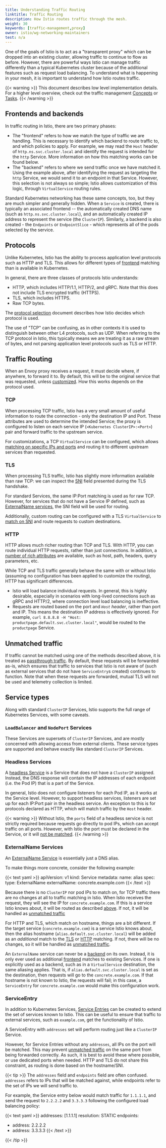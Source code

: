 ```yaml
---
title: Understanding Traffic Routing
linktitle: Traffic Routing
description: How Istio routes traffic through the mesh.
weight: 30
keywords: [traffic-management,proxy]
owner: istio/wg-networking-maintainers
test: n/a
---
```


One of the goals of Istio is to act as a "transparent proxy" which can be dropped into an existing cluster, allowing traffic to continue to flow as before.
However, there are powerful ways Istio can manage traffic differently than a typical Kubernetes cluster because of the additional features such as request load balancing.
To understand what is happening in your mesh, it is important to understand how Istio routes traffic.

{{< warning >}}
This document describes low level implementation details. For a higher level overview, check out the traffic management [Concepts](/pt-br/docs/concepts/traffic-management/) or [Tasks](/pt-br/docs/tasks/traffic-management/).
{{< /warning >}}

## Frontends and backends

In traffic routing in Istio, there are two primary phases:

* The "frontend" refers to how we match the type of traffic we are handling.
  This is necessary to identify which backend to route traffic to, and which policies to apply.
  For example, we may read the `Host` header of `http.ns.svc.cluster.local` and identify the request is intended for the `http` Service.
  More information on how this matching works can be found below.
* The "backend" refers to where we send traffic once we have matched it.
  Using the example above, after identifying the request as targeting the `http` Service, we would send it to an endpoint in that Service.
  However, this selection is not always so simple; Istio allows customization of this logic, through `VirtualService` routing rules.

Standard Kubernetes networking has these same concepts, too, but they are much simpler and generally hidden.
When a `Service` is created, there is typically an associated frontend -- the automatically created DNS name (such as `http.ns.svc.cluster.local`),
and an automatically created IP address to represent the service (the `ClusterIP`).
Similarly, a backend is also created - the `Endpoints` or `EndpointSlice` - which represents all of the pods selected by the service.

## Protocols

Unlike Kubernetes, Istio has the ability to process application level protocols such as HTTP and TLS.
This allows for different types of [frontend](#frontends-and-backends) matching than is available in Kubernetes.

In general, there are three classes of protocols Istio understands:

* HTTP, which includes HTTP/1.1, HTTP/2, and gRPC. Note that this does not include TLS encrypted traffic (HTTPS).
* TLS, which includes HTTPS.
* Raw TCP bytes.

The [protocol selection](/pt-br/docs/ops/configuration/traffic-management/protocol-selection/) document describes how Istio decides which protocol is used.

The use of "TCP" can be confusing, as in other contexts it is used to distinguish between other L4 protocols, such as UDP.
When referring to the TCP protocol in Istio, this typically means we are treating it as a raw stream of bytes,
and not parsing application level protocols such as TLS or HTTP.

## Traffic Routing

When an Envoy proxy receives a request, it must decide where, if anywhere, to forward it to.
By default, this will be to the original service that was requested, unless [customized](/pt-br/docs/tasks/traffic-management/traffic-shifting/).
How this works depends on the protocol used.

### TCP

When processing TCP traffic, Istio has a very small amount of useful information to route the connection - only the destination IP and Port.
These attributes are used to determine the intended Service; the proxy is configured to listen on each service IP (`<Kubernetes ClusterIP>:<Port>`) pair and forward traffic to the upstream service.

For customizations, a TCP `VirtualService` can be configured, which allows [matching on specific IPs and ports](/pt-br/docs/reference/config/networking/virtual-service/#L4MatchAttributes) and routing it to different upstream services than requested.

### TLS

When processing TLS traffic, Istio has slightly more information available than raw TCP: we can inspect the [SNI](https://en.wikipedia.org/wiki/Server_Name_Indication) field presented during the TLS handshake.

For standard Services, the same IP:Port matching is used as for raw TCP.
However, for services that do not have a Service IP defined, such as [ExternalName services](#externalname-services), the SNI field will be used for routing.

Additionally, custom routing can be configured with a TLS `VirtualService` to [match on SNI](/pt-br/docs/reference/config/networking/virtual-service/#TLSMatchAttributes) and route requests to custom destinations.

### HTTP

HTTP allows much richer routing than TCP and TLS. With HTTP, you can route individual HTTP requests, rather than just connections.
In addition, a [number of rich attributes](/pt-br/docs/reference/config/networking/virtual-service/#HTTPMatchRequest) are available, such as host, path, headers, query parameters, etc.

While TCP and TLS traffic generally behave the same with or without Istio (assuming no configuration has been applied to customize the routing), HTTP has significant differences.

* Istio will load balance individual requests. In general, this is highly desirable, especially in scenarios with long-lived connections such as gRPC and HTTP/2, where connection level load balancing is ineffective.
* Requests are routed based on the port and *`Host` header*, rather than port and IP. This means the destination IP address is effectively ignored. For example, `curl 8.8.8.8 -H "Host: productpage.default.svc.cluster.local"`, would be routed to the `productpage` Service.

## Unmatched traffic

If traffic cannot be matched using one of the methods described above, it is treated as [passthrough traffic](/pt-br/docs/tasks/traffic-management/egress/egress-control/#envoy-passthrough-to-external-services).
By default, these requests will be forwarded as-is, which ensures that traffic to services that Istio is not aware of (such as external services that do not have `ServiceEntry`s created) continues to function.
Note that when these requests are forwarded, mutual TLS will not be used and telemetry collection is limited.

## Service types

Along with standard `ClusterIP` Services, Istio supports the full range of Kubernetes Services, with some caveats.

### `LoadBalancer` and `NodePort` Services

These Services are supersets of `ClusterIP` Services, and are mostly concerned with allowing access from external clients.
These service types are supported and behave exactly like standard `ClusterIP` Services.

### Headless Services

A [headless Service](https://kubernetes.io/docs/concepts/services-networking/service/#headless-services) is a Service that does not have a `ClusterIP` assigned.
Instead, the DNS response will contain the IP addresses of each endpoint (i.e. the Pod IP) that is a part of the Service.

In general, Istio does not configure listeners for each Pod IP, as it works at the Service level.
However, to support headless services, listeners are set up for each IP:Port pair in the headless service.
An exception to this is for protocols declared as HTTP, which will match traffic by the `Host` header.

{{< warning >}}
Without Istio, the `ports` field of a headless service is not strictly required because requests go directly to pod IPs, which can accept traffic on all ports.
However, with Istio the port must be declared in the Service, or it will [not be matched](/pt-br/docs/ops/configuration/traffic-management/traffic-routing/#unmatched-traffic).
{{< /warning >}}

### ExternalName Services

An [ExternalName Service](https://kubernetes.io/docs/concepts/services-networking/service/#externalname) is essentially just a DNS alias.

To make things more concrete, consider the following example:

{{< text yaml >}}
apiVersion: v1
kind: Service
metadata:
  name: alias
spec:
  type: ExternalName
  externalName: concrete.example.com
{{< /text >}}

Because there is no `ClusterIP` nor pod IPs to match on, for TCP traffic there are no changes at all to traffic matching in Istio.
When Istio receives the request, they will see the IP for `concrete.example.com`.
If this is a service Istio knows about, it will be routed as described [above](#tcp).
If not, it will be handled as [unmatched traffic](#unmatched-traffic)

For HTTP and TLS, which match on hostname, things are a bit different.
If the target service (`concrete.example.com`) is a service Istio knows about, then the alias hostname (`alias.default.svc.cluster.local`) will be added
as an _additional_ match to the [TLS](#tls) or [HTTP](#http) matching.
If not, there will be no changes, so it will be handled as [unmatched traffic](#unmatched-traffic).

An `ExternalName` service can never be a [backend](#frontends-and-backends) on its own.
Instead, it is only ever used as additional [frontend](#frontends-and-backends) matches to existing Services.
If one is explicitly used as a backend, such as in a `VirtualService` destination, the same aliasing applies.
That is, if `alias.default.svc.cluster.local` is set as the destination, then requests will go to the `concrete.example.com`.
If that hostname is not known to Istio, the requests will fail; in this case, a `ServiceEntry` for `concrete.example.com` would make this configuration work.

### ServiceEntry

In addition to Kubernetes Services, [Service Entries](/pt-br/docs/reference/config/networking/service-entry/#ServiceEntry) can be created to extend the set of services known to Istio.
This can be useful to ensure that traffic to external services, such as `example.com`, get the functionality of Istio.

A ServiceEntry with `addresses` set will perform routing just like a `ClusterIP` Service.

However, for Service Entries without any `addresses`, all IPs on the port will be matched.
This may prevent [unmatched traffic](#unmatched-traffic) on the same port from being forwarded correctly.
As such, it is best to avoid these where possible, or use dedicated ports when needed.
HTTP and TLS do not share this constraint, as routing is done based on the hostname/SNI.

{{< tip >}}
The `addresses` field and `endpoints` field are often confused.
`addresses` refers to IPs that will be matched against, while endpoints refer to the set of IPs we will send traffic to.

For example, the Service entry below would match traffic for `1.1.1.1`, and send the request to `2.2.2.2` and `3.3.3.3` following the configured load balancing policy:

{{< text yaml >}}
addresses: [1.1.1.1]
resolution: STATIC
endpoints:
- address: 2.2.2.2
- address: 3.3.3.3
{{< /text  >}}

{{< /tip >}}
